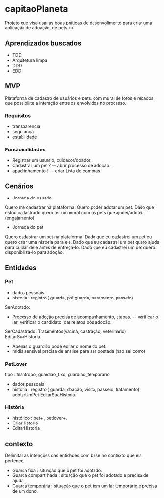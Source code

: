 # capitaoPlaneta

Projeto que visa usar as boas práticas de desenvolimento para criar uma aplicação de adoação, de pets <<NOME DO PROJETO>>

## Aprendizados buscados

- TDD
- Arquitetura limpa
- DDD
- EDD

## MVP

Plataforma de cadastro de usuários e pets, com mural de fotos e recados que possibilite a interação entre os envolvidos no processo.

### Requisitos

- transparencia
- segurança
- estabilidade

### Funcionalidades

- Registrar um usuario, cuidador/doador.
- Cadastrar um pet ?
-- abrir processo de adoção.
- apadrinhamento ?
-- criar Lista de compras

## Cenários
- Jornada do usuario

Quero me cadastrar na plataforma.
Quero poder adotar um pet.
Dado que estou cadastrado quero ter um mural com os pets que ajudei/adotei. (engajamento)

- Jornada do pet

Quero cadastrar um pet na plataforma.
Dado que eu cadastrei um pet eu quero criar uma história para ele.
Dado que eu cadastrei um pet quero ajuda para cuidar dele antes de entrega-lo.
Dado que eu cadastrei um pet quero disponibiliza-lo para adoção.

## Entidades

### Pet

- dados pessoais
- historia : registro ( guarda, pré guarda, tratamento, passeio)

SerAdotado:
  - Processo de adoção precisa de acompanhamento, etapas.
  -- verificar o lar, verificar o candidato, dar relatos pós adoção.
  
SerCadastrado:
Tratamentos(vacina, castração, veterinario)
EditarSuaHistoria.
  - Apenas o guardião pode editar o nome do pet.
  - midia sensivel precisa de analise para ser postada (nao sei como)

### PetLover
tipo :  filantropo, guardiao_fixo, guardiao_temporario

- dados pessoais
- historia : registro ( guarda, doação, visita, passeio, tratamento)
 adotarUmPet
 EditarSuaHistoria.

### História
 - histórico : pet+ , petlover+.
 - CriarHistoria
 - EditarHistoria

## contexto

Delimitar as intenções das entidades com base no contexto que ela pertence.

- Guarda fixa : situação que o pet foi adotado.
- Guarda compartilhada : situação que o pet foi adotado e precisa de ajuda.
- Guarda temporária : situação que o pet tem um lar temporário e precisa de um dono.